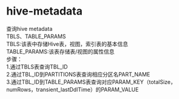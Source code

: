 # hive-metadata
查询hive metadata
<br>
TBLS、TABLE_PARAMS<br>
TBLS:该表中存储Hive表，视图，索引表的基本信息<br>
TABLE_PARAMS:该表存储表/视图的属性信息<br>
步骤：<br>
1.通过TBLS表查询TBL_ID<br>
2.通过TBL_ID到PARTITIONS表查询相应分区名PART_NAME<br>
3.通过TBL_ID到TABLE_PARAMS表查询对应PARAM_KEY（totalSize，numRows，transient_lastDdlTime）的PARAM_VALUE<br>
